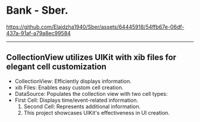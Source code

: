 Bank - Sber.
=====

https://github.com/Elaidzha1940/Sber/assets/64445918/54ffb67e-06df-437a-91af-a79a8ec99584

-----

CollectionView utilizes UIKit with xib files for elegant cell customization
-----

- CollectionView: Efficiently displays information.
- xib Files: Enables easy custom cell creation.
- DataSource: Populates the collection view with two cell types:
- First Cell: Displays time/event-related information.
  1. Second Cell: Represents additional information.
  2. This project showcases UIKit's effectiveness in UI creation.
